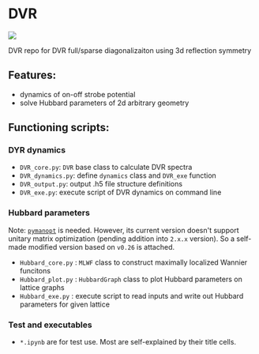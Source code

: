 # DVR

![](https://img.shields.io/gitlab/v/release/Nottforestfc/DVR?color=brightgreen&sort=semver)

DVR repo for DVR full/sparse diagonalizaiton using 3d reflection symmetry

## Features:
* dynamics of on-off strobe potential
* solve Hubbard parameters of 2d arbitrary geometry

## Functioning scripts:
### DYR dynamics
* `DVR_core.py`: `DVR` base class to calculate DVR spectra
* `DVR_dynamics.py`: define `dynamics` class and `DVR_exe` function
* `DVR_output.py`: output .h5 file structure definitions
* `DVR_exe.py`: execute script of DVR dynamics on command line
### Hubbard parameters
Note: [`pymanopt`](https://github.com/pymanopt/pymanopt) is needed. However, its current version doesn't support unitary matrix optimization (pending addition into `2.x.x` version). So a self-made modified version based on `v0.26` is attached.
* `Hubbard_core.py` : `MLWF` class to construct maximally localized Wannier funcitons
* `Hubbard_plot.py` : `HubbardGraph` class to plot Hubbard parameters on lattice graphs
* `Hubbard_exe.py` : execute script to read inputs and write out Hubbard parameters for given lattice
### Test and executables
* `*.ipynb` are for test use. Most are self-explained by their title cells.
